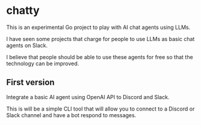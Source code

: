 # chatty

This is an experimental Go project to play with AI chat agents using LLMs.

I have seen some projects that charge for people to use LLMs as basic chat agents on Slack.

I believe that people should be able to use these agents for free so that the technology can be improved.

## First version

Integrate a basic AI agent using OpenAI API to Discord and Slack.

This is will be a simple CLI tool that will allow you to connect to a Discord or Slack channel and have a bot respond to messages.

